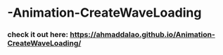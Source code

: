# -Animation-CreateWaveLoading

### check it out here: https://ahmaddalao.github.io/Animation-CreateWaveLoading/
